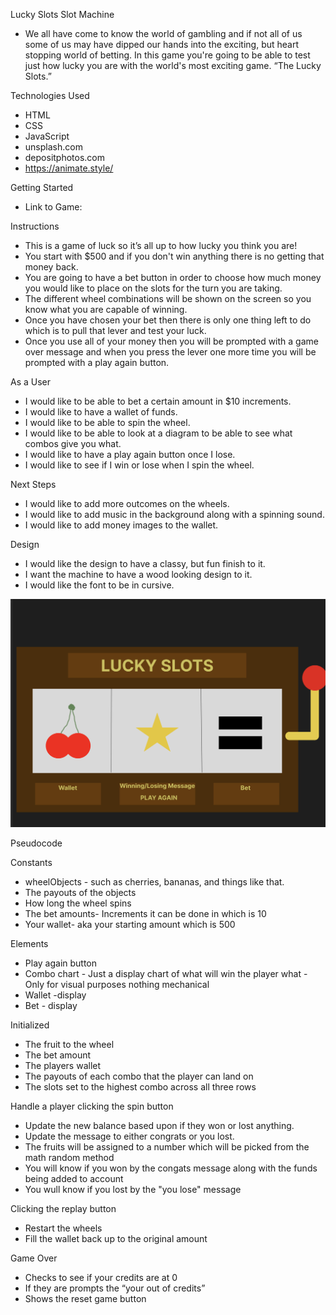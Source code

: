 Lucky Slots Slot Machine
- We all have come to know the world of gambling and if not all of us some of us may have dipped our hands into the exciting, but heart stopping world of betting. In this game you're going to be able to test just how lucky you are with the world's most exciting game. “The Lucky Slots.”

Technologies Used
- HTML
- CSS 
- JavaScript
- unsplash.com
- depositphotos.com
- https://animate.style/

Getting Started 
- Link to Game:

Instructions
- This is a game of luck so it’s all up to how lucky you think you are!
- You start with $500 and if you don't win anything there is no getting that money back.
- You are going to have a bet button in order to choose how much money you would like to place on the slots for the turn you are taking.
- The different wheel combinations will be shown on the screen so you know what you are capable of winning.
- Once you have chosen your bet then there is only one thing left to do which is to pull that lever and test your luck.
- Once you use all of your money then you will be prompted with a game over message and when you press the lever one more time you will be prompted with a play again button.

As a User 
- I would like to be able to bet a certain amount in $10 increments.
- I would like to have a wallet of funds.
- I would like to be able to spin the wheel.
- I would like to be able to look at a diagram to be able to see what combos give you what.
- I would like to have a play again button once I lose.
- I would like to see if I win or lose when I spin the wheel.

Next Steps 
- I would like to add more outcomes on the wheels.
- I would like to add music in the background along with a spinning sound.
- I would like to add money images to the wallet.

Design
- I would like the design to have a classy, but fun finish to it.
- I want the machine to have a wood looking design to it.
- I would like the font to be in cursive.

![WireFrame](<Screenshot 2023-08-18 at 12.30.27 PM.png>)

Pseudocode 

Constants 
- wheelObjects - such as cherries, bananas, and things like that.
- The payouts of the objects 
- How long the wheel spins
- The bet amounts- Increments it can be done in which is 10
- Your wallet- aka your starting amount which is 500

Elements 
- Play again button 
- Combo chart - Just a display chart of what will win the player what - Only for visual purposes nothing mechanical
- Wallet -display
- Bet - display

Initialized 
- The fruit to the wheel
- The bet amount 
- The players wallet 
- The payouts of each combo that the player can land on
- The slots set to the highest combo across all three rows

Handle a player clicking the spin button
- Update the new balance based upon if they won or lost anything.
- Update the message to either congrats or you lost.
- The fruits will be assigned to a number which will be picked from the math random method
- You will know if you won by the congats message along with the funds being added to account
- You wull know if you lost by the "you lose" message

Clicking the replay button
- Restart the wheels 
- Fill the wallet back up to the original amount 

Game Over 
- Checks to see if your credits are at 0
- If they are prompts the “your out of credits” 
- Shows the reset game button
